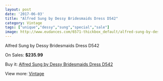 ```yaml
---
layout: post
date: '2017-06-03'
title: "Alfred Sung by Dessy Bridesmaids Dress D542"
category: Vintage
tags: ["unique","dessy","sung","special","sale"]
image: http://www.eudances.com/6571-thickbox_default/alfred-sung-by-dessy-bridesmaids-dress-d542.jpg
---
```

Alfred Sung by Dessy Bridesmaids Dress D542

On Sales: **$235.99**
<a href="https://www.eudances.com/en/vintage/2409-alfred-sung-by-dessy-bridesmaids-dress-d542.html"><amp-img layout="responsive" width="600" height="600" src="//www.eudances.com/6571-thickbox_default/alfred-sung-by-dessy-bridesmaids-dress-d542.jpg" alt="Alfred Sung by Dessy Bridesmaids Dress D542 0" /></a>
<a href="https://www.eudances.com/en/vintage/2409-alfred-sung-by-dessy-bridesmaids-dress-d542.html"><amp-img layout="responsive" width="600" height="600" src="//www.eudances.com/6572-thickbox_default/alfred-sung-by-dessy-bridesmaids-dress-d542.jpg" alt="Alfred Sung by Dessy Bridesmaids Dress D542 1" /></a>

Buy it: [Alfred Sung by Dessy Bridesmaids Dress D542](https://www.eudances.com/en/vintage/2409-alfred-sung-by-dessy-bridesmaids-dress-d542.html "Alfred Sung by Dessy Bridesmaids Dress D542")

View more: [Vintage](https://www.eudances.com/en/29-vintage "Vintage")